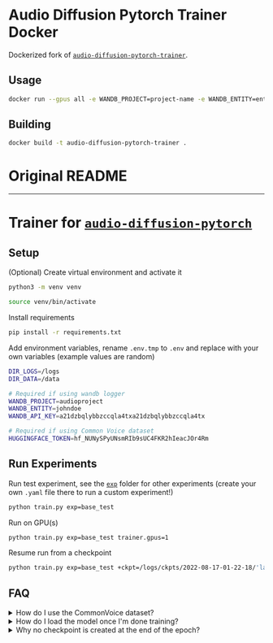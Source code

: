 # Audio Diffusion Pytorch Trainer Docker
Dockerized fork of [`audio-diffusion-pytorch-trainer`](https://github.com/archinetai/audio-diffusion-pytorch-trainer).

## Usage

```bash
docker run --gpus all -e WANDB_PROJECT=project-name -e WANDB_ENTITY=entity-name -e WANDB_API_KEY=api-key audio-diffusion-pytorch-trainer
```

## Building

```bash
docker build -t audio-diffusion-pytorch-trainer .
```

# Original README
---

# Trainer for [`audio-diffusion-pytorch`](https://github.com/archinetai/audio-diffusion-pytorch)

## Setup

(Optional) Create virtual environment and activate it

```bash
python3 -m venv venv

source venv/bin/activate
```
Install requirements

```bash
pip install -r requirements.txt
```

Add environment variables, rename `.env.tmp` to `.env` and replace with your own variables (example values are random)
```bash
DIR_LOGS=/logs
DIR_DATA=/data

# Required if using wandb logger
WANDB_PROJECT=audioproject
WANDB_ENTITY=johndoe
WANDB_API_KEY=a21dzbqlybbzccqla4txa21dzbqlybbzccqla4tx

# Required if using Common Voice dataset
HUGGINGFACE_TOKEN=hf_NUNySPyUNsmRIb9sUC4FKR2hIeacJOr4Rm
```

## Run Experiments
Run test experiment, see the [`exp`](exp/) folder for other experiments (create your own `.yaml` file there to run a custom experiment!)
```bash
python train.py exp=base_test
```

Run on GPU(s)

```bash
python train.py exp=base_test trainer.gpus=1
```

Resume run from a checkpoint

```bash
python train.py exp=base_test +ckpt=/logs/ckpts/2022-08-17-01-22-18/'last.ckpt'
```

## FAQ

<details>
<summary>How do I use the CommonVoice dataset?</summary>

Before running an experiment on commonvoice dataset you have to:
1. Create a Huggingface account if you don't already have one [here](https://huggingface.co/join)
2. Accept the terms of the version of [common voice dataset](https://huggingface.co/mozilla-foundation) you will be using by clicking on it and selecting "Access repository".
3. Add your [access token](https://huggingface.co/settings/tokens) to the `.env` file, for example `HUGGINGFACE_TOKEN=hf_NUNySPyUNsmRIb9sUC4FKR2hIeacJOr4Rm`.

</details>

<details>
<summary>How do I load the model once I'm done training?</summary>

If you want to load the checkpoint to restore training with the trainer you can do `python train.py exp=my_experiment +ckpt=/logs/ckpts/2022-08-17-01-22-18/'last.ckpt'`.

Otherwise if you want to instantiate a model from the checkpoint:
```py
from main.mymodule import Model
model = Model.load_from_checkpoint(
    checkpoint_path='my_checkpoint.ckpt',
    learning_rate=1e-4,
    beta1=0.9,
    beta2=0.99,
    in_channels=1,
    patch_size=16,
    all_other_paratemeters_here...
)
```
to get only the PyTorch `.pt` checkpoint you can save the internal model weights as `torch.save(model.model.state_dict(), 'torchckpt.pt')`.

</details>


<details>
<summary>Why no checkpoint is created at the end of the epoch?</summary>

If the epoch is shorter than `log_every_n_steps` it doesn't save the checkpoint at the end of the epoch, but after the provided number of steps. If you want to checkpoint more frequently you can add `every_n_train_steps` to the ModelCheckpoint e.g.:
```yaml
model_checkpoint:
    _target_: pytorch_lightning.callbacks.ModelCheckpoint
    monitor: "valid_loss"   # name of the logged metric which determines when model is improving
    save_top_k: 1           # save k best models (determined by above metric)
    save_last: True         # additionaly always save model from last epoch
    mode: "min"             # can be "max" or "min"
    verbose: False
    dirpath: ${logs_dir}/ckpts/${now:%Y-%m-%d-%H-%M-%S}
    filename: '{epoch:02d}-{valid_loss:.3f}'
    every_n_train_steps: 10
```
Note that logging the checkpoint so frequently is not recommended in general, since it takes a bit of time to store the file.

</details>
